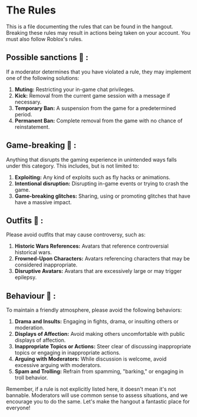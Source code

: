 # The Rules

This is a file documenting the rules that can be found in the hangout. Breaking these rules may result in actions being taken on your account. You must also follow Roblox's rules.

## Possible sanctions 🔨 :
If a moderator determines that you have violated a rule, they may implement one of the following solutions:
1. **Muting:** Restricting your in-game chat privileges.
2. **Kick:** Removal from the current game session with a message if necessary.
3. **Temporary Ban:** A suspension from the game for a predetermined period.
4. **Permanent Ban:** Complete removal from the game with no chance of reinstatement.

## Game-breaking 🎯 :
Anything that disrupts the gaming experience in unintended ways falls under this category. This includes, but is not limited to:
1. **Exploiting:** Any kind of exploits such as fly hacks or animations.
2. **Intentional disruption:** Disrupting in-game events or trying to crash the game.
3. **Game-breaking glitches:** Sharing, using or promoting glitches that have have a massive impact.

## Outfits 👔 :
Please avoid outfits that may cause controversy, such as:
1. **Historic Wars References:** Avatars that reference controversial historical wars.
2. **Frowned-Upon Characters:** Avatars referencing characters that may be considered inappropriate.
3. **Disruptive Avatars:** Avatars that are excessively large or may trigger epilepsy.

## Behaviour 🦦 :
To maintain a friendly atmosphere, please avoid the following behaviors:
1. **Drama and Insults:** Engaging in fights, drama, or insulting others or moderation.
2. **Displays of Affection:** Avoid making others uncomfortable with public displays of affection.
3. **Inappropriate Topics or Actions:** Steer clear of discussing inappropriate topics or engaging in inappropriate actions.
4. **Arguing with Moderators:** While discussion is welcome, avoid excessive arguing with moderators.
5. **Spam and Trolling:** Refrain from spamming, "barking," or engaging in troll behavior.

Remember, if a rule is not explicitly listed here, it doesn't mean it's not bannable. Moderators will use common sense to assess situations, and we encourage you to do the same. Let's make the hangout a fantastic place for everyone!
